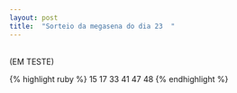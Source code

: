 ```yaml
---
layout: post
title:  "Sorteio da megasena do dia 23  "
---
```

<br />
(EM TESTE) <br />

{% highlight ruby %}
15 17 33 41 47 48 
{% endhighlight %}

